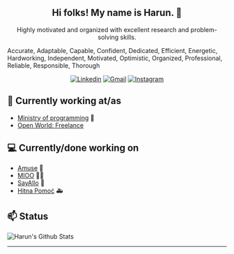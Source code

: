 <h2 align="center">Hi folks! My name is Harun. 👋</h2>
<p align="center">Highly motivated and organized with excellent research and problem-solving skills.

Accurate, Adaptable, Capable, Confident, Dedicated, Efficient, Energetic, Hardworking, Independent, Motivated, Optimistic, Organized, Professional, Reliable, Responsible, Thorough</p><div align="center">[![Linkedin](https://img.shields.io/badge/-Linkedin-blue?style=flat&logo=Linkedin&logoColor=white)](https://ba.linkedin.com/in/harun-agi%C4%87-958aa7142) [![Gmail](https://img.shields.io/badge/-Gmail-c14438?style=flat&logo=Gmail&logoColor=white)](mailto:ageechx@gmail.com) [![Instagram](https://img.shields.io/badge/-Instagram-c13584?style=flat&labelColor=c13584&logo=instagram&logoColor=white)](https://www.instagram.com/_ageech)</div>

## 💼 Currently working at/as
- [Ministry of programming](https://mop.ba/) 💼 
- [Open World: Freelance](https://ba.linkedin.com/in/harun-agi%C4%87-958aa7142)

## 💻 Currently/done working on
- [Amuse](https://play.google.com/store/apps/details?id=io.amuse.android&hl=en&gl=US)  🎼
- [MIOO](https://play.google.com/store/apps/details?id=cc.mioo&hl=en&gl=US) 🚴🏻
- [SayAllo](https://play.google.com/store/apps/details?id=com.datingunpacked.unpackd&hl=en&gl=US)  👋
- [Hitna Pomoć](https://play.google.com/store/apps/details?id=com.hitnapomoc.kts&hl=en&gl=US)  🚑

## 📫 Status
![Harun's Github Stats](https://github-readme-stats.codestackr.vercel.app/api?username=harunagic&show_icons=true&hide_border=true&include_all_commits=true&count_private=true&disable_animations=true)

----
